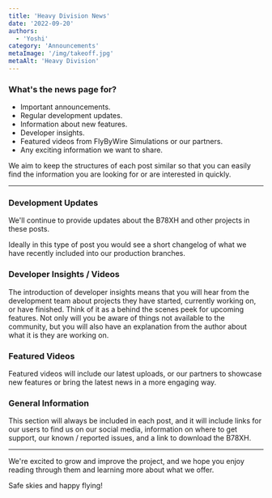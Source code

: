 ```yaml
---
title: 'Heavy Division News'
date: '2022-09-20'
authors:
  - 'Yoshi'
category: 'Announcements'
metaImage: '/img/takeoff.jpg'
metaAlt: 'Heavy Division'
---
```


### What's the news page for?

* Important announcements.
* Regular development updates.
* Information about new features.
* Developer insights.
* Featured videos from FlyByWire Simulations or our partners.
* Any exciting information we want to share.

We aim to keep the structures of each post similar so that you can easily find the information you are looking for or are interested in quickly.

***

### Development Updates

We'll continue to provide updates about the B78XH and other projects in these posts. 

Ideally in this type of post you would see a short changelog of what we have recently included into our production branches.

### Developer Insights / Videos

The introduction of developer insights means that you will hear from the development team about projects they have started, currently working on, or have finished. Think of it as a behind the scenes peek for upcoming features. Not only will you be aware of things not available to the community, but you will also have an explanation from the author about what it is they are working on.

### Featured Videos

Featured videos will include our latest uploads, or our partners to showcase new features or bring the latest news in a more engaging way.

### General Information

This section will always be included in each post, and it will include links for our users to find us on our social media, information on where to get support, our known / reported issues, and a link to download the B78XH.

***

We're excited to grow and improve the project, and we hope you enjoy reading through them and learning more about what we offer.

Safe skies and happy flying!
